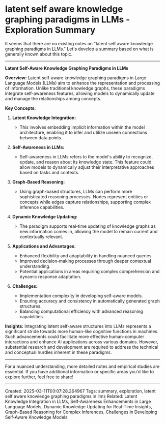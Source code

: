 # latent self aware knowledge graphing paradigms in LLMs - Exploration Summary

It seems that there are no existing notes on "latent self aware knowledge graphing paradigms in LLMs." Let's develop a summary based on what is generally known about this topic.

---

**Latent Self-Aware Knowledge Graphing Paradigms in LLMs**

**Overview:**
Latent self-aware knowledge graphing paradigms in Large Language Models (LLMs) aim to enhance the representation and processing of information. Unlike traditional knowledge graphs, these paradigms integrate self-awareness features, allowing models to dynamically update and manage the relationships among concepts.

**Key Concepts:**

1. **Latent Knowledge Integration:**
   - This involves embedding implicit information within the model architecture, enabling it to infer and utilize unseen connections between data points.

2. **Self-Awareness in LLMs:**
   - Self-awareness in LLMs refers to the model's ability to recognize, update, and reason about its knowledge state. This feature could allow models to dynamically adjust their interpretative approaches based on tasks and contexts.

3. **Graph-Based Reasoning:**
   - Using graph-based structures, LLMs can perform more sophisticated reasoning processes. Nodes represent entities or concepts while edges capture relationships, supporting complex inference capabilities.

4. **Dynamic Knowledge Updating:**
   - The paradigm supports real-time updating of knowledge graphs as new information comes in, allowing the model to remain current and contextually relevant.

5. **Applications and Advantages:**
   - Enhanced flexibility and adaptability in handling nuanced queries.
   - Improved decision-making processes through deeper contextual understanding.
   - Potential applications in areas requiring complex comprehension and dynamic response adaptation.

6. **Challenges:**
   - Implementation complexity in developing self-aware models.
   - Ensuring accuracy and consistency in automatically generated graph structures.
   - Balancing computational efficiency with advanced reasoning capabilities.

**Insights:**
Integrating latent self-aware structures into LLMs represents a significant stride towards more human-like cognitive functions in machines. Such advancements could facilitate more effective human-computer interactions and enhance AI applications across various domains. However, substantial research and development are required to address the technical and conceptual hurdles inherent in these paradigms.

---

For a nuanced understanding, more detailed notes and empirical studies are essential. If you have additional information or specific areas you'd like to explore further, feel free to share!

---
Created: 2025-03-11T00:07:28.264967
Tags: summary, exploration, latent self aware knowledge graphing paradigms in llms
Related: Latent Knowledge Integration in LLMs, Self-Awareness Enhancements in Large Language Models, Dynamic Knowledge Updating for Real-Time Insights, Graph-Based Reasoning for Complex Inferences, Challenges in Developing Self-Aware Knowledge Models

